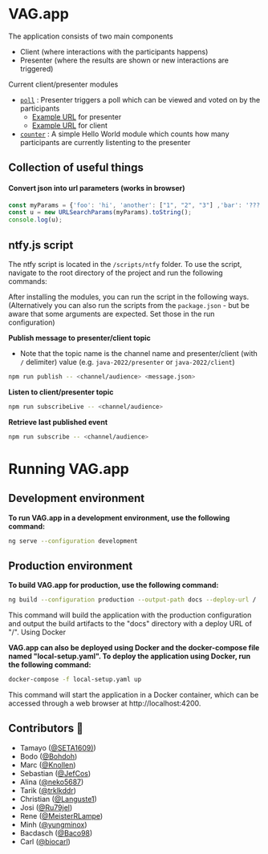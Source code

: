 # VAG.app

The application consists of two main components
- Client (where interactions with the participants happens)
- Presenter (where the results are shown or new interactions are triggered)

Current client/presenter modules
- [`poll`](src/app/poll) : Presenter triggers a poll which can be viewed and voted on by the participants
    - [Example URL](http://localhost:4200/java-2022/presenter?interaction=poll&questions=Why%20is%20the%20universe%20green%3F,%20What%20about%20the%20ocean,why%20today%3F) for presenter
    - [Example URL](http://localhost:4200/java-2022) for client
- [`counter`](src/app/counter) : A simple Hello World module which counts how many participants are currently listenting to the presenter

## Collection of useful things
#### Convert json into url parameters (works in browser)
```javascript
const myParams = {'foo': 'hi', 'another': ["1", "2", "3"] ,'bar': '???'};
const u = new URLSearchParams(myParams).toString();
console.log(u);
```

## ntfy.js script

The ntfy script is located in the `/scripts/ntfy` folder. To use the script, navigate to the root directory of the project and run the following commands:

After installing the modules, you can run the script in the following ways.
(Alternatively you can also run the scripts from the `package.json` - but be aware that some arguments are expected. Set those in the run configuration)

**Publish message to presenter/client topic**
- Note that the topic name is the channel name and presenter/client (with `/` delimiter) value (e.g. `java-2022/presenter` or `java-2022/client`)
```sh
npm run publish -- <channel/audience> <message.json>
```
**Listen to client/presenter topic**
```sh
npm run subscribeLive -- <channel/audience>
```

**Retrieve last published event**
```sh
npm run subscribe -- <channel/audience>
```

# Running VAG.app

## Development environment

**To run VAG.app in a development environment, use the following command:**
```sh
ng serve --configuration development
```

## Production environment

**To build VAG.app for production, use the following command:**
```sh
ng build --configuration production --output-path docs --deploy-url /
```
This command will build the application with the production configuration and output the build artifacts to the "docs" directory with a deploy URL of "/".
Using Docker

**VAG.app can also be deployed using Docker and the docker-compose file named "local-setup.yaml". To deploy the application using Docker, run the following command:**
```sh
docker-compose -f local-setup.yaml up
```
This command will start the application in a Docker container, which can be accessed through a web browser at http://localhost:4200.

## Contributors 🎉
- Tamayo ([@SETA1609)](https://github.com/SETA1609))  
- Bodo ([@Bohdoh](https://github.com/Bohdoh))
- Marc ([@Knollen](https://github.com/knollen))      
- Sebastian ([@JefCos](https://github.com/JefCos))  
- Alina ([@neko5687](https://github.com/neko5687))   
- Tarik ([@trklkddr](https://github.com/trklkddr))      
- Christian ([@Languste1](https://github.com/Languste1))
- Josi ([@Ru79jel](https://github.com/Ru79jel))
- Rene ([@MeisterRLampe](https://github.com/MeisterRLampe))      
- Minh ([@yungminox](https://github.com/yungminox))    
- Bacdasch ([@Baco98](https://github.com/Baco98))  
- Carl ([@biocarl](https://github.com/biocarl))
